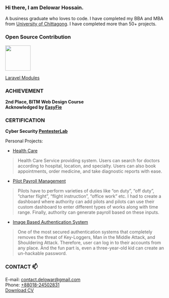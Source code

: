 ### Hi there, I am Delowar Hossain. 
A business graduate who loves to code. I have completed my BBA and MBA from [University of Chittagong](https://cu.ac.bd/). I have completed more than 50+ projects.

### Open Source Contribution
<a href="https://github.com/laravel/framework/pulls?q=is%3Amerged+author%3Aillusionist3886" target="_blank"><img src="https://raw.githubusercontent.com/laravel/art/master/logo-lockup/5%20SVG/2%20CMYK/1%20Full%20Color/laravel-logolockup-cmyk-red.svg" width="80"></a>

<a href="https://github.com/nWidart/laravel-modules/graphs/contributors" target="_blank"><span width="80">Laravel Modules</span></a>

### ACHIEVEMENT

  **2nd Place, BITM Web Design Course** <br/>
  **Acknowledged by [EasyFie](https://easyfie.com)**

### CERTIFICATION

  **Cyber Security [PentesterLab](https://pentesterlab.com/profile/illusionist3886)**


Personal Projects:
-	[Health Care](https://www.e-healthbd.com)
  > Health Care Service providing system. Users can search for doctors according to hospital, location, and specialty. Users can also book appointments, order medicine, and take diagnostic reports with ease.
-	[Pilot Payroll Management](https://www.crystalaironline.com)
  > Pilots have to perform varieties of duties like “on duty”, “off duty”, “charter flight”, “flight instruction”, “office work” etc. I had to create a dashboard where authority can add pilots and pilots can use their custom dashboard to enter different types of works along with time range. Finally, authority can generate payroll based on these inputs.
-	[Image Based Authentication System](http://beta.passnumber.com)
  > One of the most secured authentication systems that completely removes the threat of Key-Loggers, Man in the Middle Attack, and Shouldering Attack. Therefore, user can log in to       their accounts from any place. And the fun part is, even a three-year-old kid can create an un-hackable password.

### CONTACT 📫

  E-mail: [contact.delowar@gmail.com](mailto:contact.delowar@gmail.com) <br/>
  Phone: [+88018-24502831](tel:+88018-24502831) <br />
  [Download CV](./Senior%20Software%20Engineer%20-%20Delowar%20Hossain.pdf)
